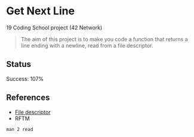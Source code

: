 # Get Next Line

19 Coding School project (42 Network)

>The aim of this project is to make you code a function that returns a line
ending with a newline, read from a file descriptor.

## Status

Success: 107%

## References
- [File descriptor](https://en.wikipedia.org/wiki/File_descriptor)
- RFTM
```
man 2 read
```
